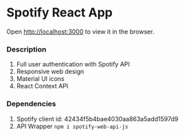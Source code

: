 # Spotify React App

Open [http://localhost:3000](http://localhost:3000) to view it in the browser.

### Description

1. Full user authentication with Spotify API
2. Responsive web design
3. Material UI icons
4. React Context API

### Dependencies

1. Spotify client id: 42434f5b4bae4030aa863a5add1597d9
2. API Wrapper `npm i spotify-web-api-js`
